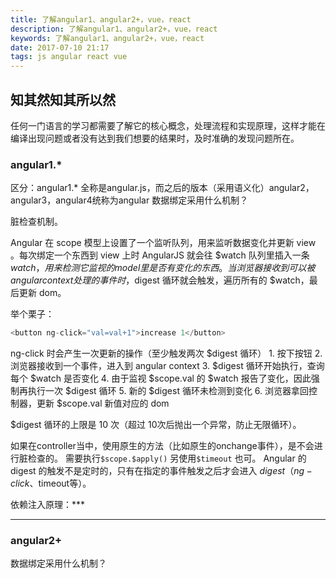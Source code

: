 ```yaml
---
title: 了解angular1、angular2+，vue，react
description: 了解angular1、angular2+，vue，react
keywords: 了解angular1、angular2+，vue，react
date: 2017-07-10 21:17
tags: js angular react vue
---
```

## 知其然知其所以然
任何一门语言的学习都需要了解它的核心概念，处理流程和实现原理，这样才能在编译出现问题或者没有达到我们想要的结果时，及时准确的发现问题所在。

### angular1.*
区分：angular1.* 全称是angular.js，而之后的版本（采用语义化）angular2，angular3，angular4统称为angular
数据绑定采用什么机制？

脏检查机制。

Angular 在 scope 模型上设置了一个监听队列，用来监听数据变化并更新 view 。每次绑定一个东西到 view 上时 AngularJS 就会往 $watch 队列里插入一条 $watch，用来检测它监视的 model 里是否有变化的东西。当浏览器接收到可以被 angular context 处理的事件时，$digest 循环就会触发，遍历所有的 $watch，最后更新 dom。

举个栗子：
```javascript
<button ng-click="val=val+1">increase 1</button>
```
ng-click 时会产生一次更新的操作（至少触发两次 $digest 循环）
	1. 按下按钮
	2. 浏览器接收到一个事件，进入到 angular context
	3. $digest 循环开始执行，查询每个 $watch 是否变化
	4. 由于监视 $scope.val 的 $watch 报告了变化，因此强制再执行一次 $digest 循环
	5. 新的 $digest 循环未检测到变化
	6. 浏览器拿回控制器，更新 $scope.val 新值对应的 dom

$digest 循环的上限是 10 次（超过 10次后抛出一个异常，防止无限循环）。

如果在controller当中，使用原生的方法（比如原生的onchange事件），是不会进行脏检查的。
需要执行`$scope.$apply()` 另使用`$timeout` 也可。
Angular 的 digest 的触发不是定时的，只有在指定的事件触发之后才会进入 $digest（ng-click、$timeout等）。

依赖注入原理：***

***

### angular2+
数据绑定采用什么机制？

